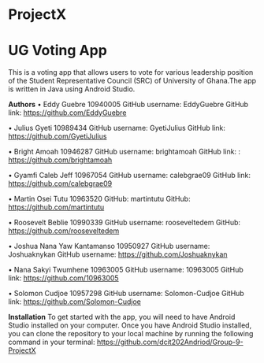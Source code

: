 # ProjectX

# UG Voting App
This is a voting app that allows users to vote for various leadership position of the Student Representative Council (SRC) of University of Ghana.The app is written in Java using Android Studio.

**Authors**
•	Eddy Guebre  10940005
GitHub username: EddyGuebre 
GitHub link: https://github.com/EddyGuebre

•	Julius Gyeti 10989434
GitHub username: GyetiJulius 
GitHub link: https://github.com/GyetiJulius

•	Bright Amoah 10946287
GitHub username: brightamoah
GitHub link: : https://github.com/brightamoah

•	Gyamfi Caleb Jeff 10967054
GitHub username: calebgrae09
GitHub link: https://github.com/calebgrae09 

•	Martin Osei Tutu 10963520
GitHub: martintutu
GitHub:  https://github.com/martintutu

•	Roosevelt Beblie 10990339
GitHub username: rooseveltedem 
GitHub:  https://github.com/rooseveltedem

•	Joshua Nana Yaw Kantamanso 10950927
GitHub username: Joshuaknykan
GitHub username: https://github.com/Joshuaknykan

•	Nana Sakyi Twumhene 10963005
GitHub username: 10963005
GitHub link: https://github.com/10963005

•	Solomon Cudjoe 10957298
GitHub username: Solomon-Cudjoe
GitHub link: https://github.com/Solomon-Cudjoe


**Installation**
To get started with the app, you will need to have Android Studio installed on your computer.
Once you have Android Studio installed, you can clone the repository to your local machine by running the following command in your terminal:
https://github.com/dcit202Andriod/Group-9-ProjectX


